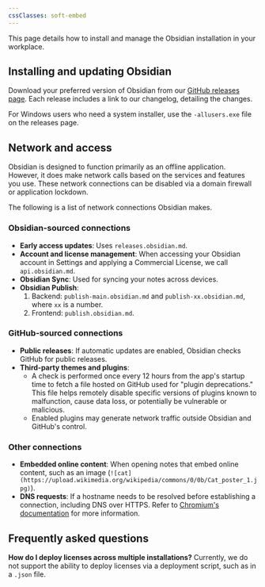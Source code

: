 ```yaml
---
cssClasses: soft-embed
---
```


This page details how to install and manage the Obsidian installation in your workplace.

## Installing and updating Obsidian

Download your preferred version of Obsidian from our [GitHub releases page](https://github.com/obsidianmd/obsidian-releases/releases). Each release includes a link to our changelog, detailing the changes.

For Windows users who need a system installer, use the `-allusers.exe` file on the releases page.

## Network and access

Obsidian is designed to function primarily as an offline application. However, it does make network calls based on the services and features you use. These network connections can be disabled via a domain firewall or application lockdown.

The following is a list of network connections Obsidian makes.

### Obsidian-sourced connections

- **Early access updates**: Uses `releases.obsidian.md`.
- **Account and license management**: When accessing your Obsidian account in Settings and applying a Commercial License, we call `api.obsidian.md`.
- **Obsidian Sync**: Used for syncing your notes across devices.
- **Obsidian Publish**:
    1. Backend: `publish-main.obsidian.md` and `publish-xx.obsidian.md`, where `xx` is a number.
    2. Frontend: `publish.obsidian.md`.


### GitHub-sourced connections

- **Public releases**: If automatic updates are enabled, Obsidian checks GitHub for public releases.
- **Third-party themes and plugins**:
    - A check is performed once every 12 hours from the app's startup time to fetch a file hosted on GitHub used for "plugin deprecations." This file helps remotely disable specific versions of plugins known to malfunction, cause data loss, or potentially be vulnerable or malicious.
    - Enabled plugins may generate network traffic outside Obsidian and GitHub's control.

### Other connections

- **Embedded online content**: When opening notes that embed online content, such as an image (`![cat](https://upload.wikimedia.org/wikipedia/commons/0/0b/Cat_poster_1.jpg)`).
- **DNS requests**: If a hostname needs to be resolved before establishing a connection, including DNS over HTTPS. Refer to [Chromium's documentation](https://source.chromium.org/chromium/chromium/src/+/main:net/dns/public/doh_provider_entry.cc;l=120?q=chrome.cloudflare-dns.com&ss=chromium) for more information.

## Frequently asked questions

**How do I deploy licenses across multiple installations?**
Currently, we do not support the ability to deploy licenses via a deployment script, such as in a `.json` file.